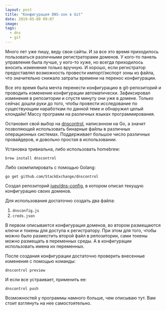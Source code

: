 ```yaml
---
layout: post
title: "Конфигурация DNS-зон в Git"
date: 2019-05-08 09:07
image:
tags:
  - dns
  - git
---
```

Много лет уже пишу, веду свои сайты. И за все это время приходилось пользоваться различными регистраторами доменов. У кого-то панель управления была лучше, у кого-то хуже, но всегда приходилось вносить изменения только вручную. И хорошо, если регистратор предоставлял возможность провести импорт/экспорт зоны из файла, что значительно снижало затраты времени на перенос конфигурации.

Все это время была мечта перенести конфигурацию в git-репозиторий и проводить изменение конфигурации автоматически. Зафиксировал изменения в репозитории и спустя минуту они уже в домене. Только сейчас дошли руки до того, чтобы провести исследование по существующим наработкам по данной теме и обнаружил целый клондайк! Массу программ на различных языках программирования.

Остановил свой выбор на [dnscontrol](https://stackexchange.github.io/dnscontrol/), написанном на Go, а значит позволяющей использовать бинарные файлы в различных операционных системах. Поддерживает большое число различных провайдеров, и довольно простая в использовании.

Установка тривиальна, либо использовать homebrew:

    brew install dnscontrol

Либо скомпилировать с помощью Golang:

    go get github.com/StackExchange/dnscontrol

Создал репозиторий [juev/dns-config](https://github.com/juev/dns-config), в котором описал текущую конфигурацию своих доменов.

Для использования достаточно создать два файла:

1. `dnsconfig.js`
1. `creds.json`

В первом описывается конфигурация доменов, во втором размещаются ключи и токены для доступа к регистратору. При этом для того, чтобы можно было разместить второй файл в репозитории, сами токены можно размещать в переменных среды. А в конфигурации использовать имена их переменных.

После создания конфигурации достаточно проверить внесенные изменения с помощью команды:

    dnscontrol preview

И если все устраивает, применить ее:

    dnscontrol push

Возможностей у программы намного больше, чем описываю тут. Вам стоит взглянуть на нее самостоятельно.
